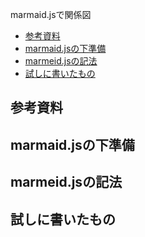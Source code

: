 marmaid.jsで関係図

- [参考資料](#参考資料)
- [marmaid.jsの下準備](#marmaidjsの下準備)
- [marmeid.jsの記法](#marmeidjsの記法)
- [試しに書いたもの](#試しに書いたもの)

## 参考資料
## marmaid.jsの下準備
## marmeid.jsの記法
## 試しに書いたもの